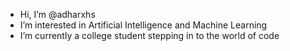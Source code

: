 -  Hi, I’m @adharxhs
- I’m interested in Artificial Intelligence and Machine Learning 
- I’m currently a college student stepping in to the world of code
<!---
adharxhs/adharxhs is a ✨ special ✨ repository because its `README.md` (this file) appears on your GitHub profile.
You can click the Preview link to take a look at your changes.
--->
